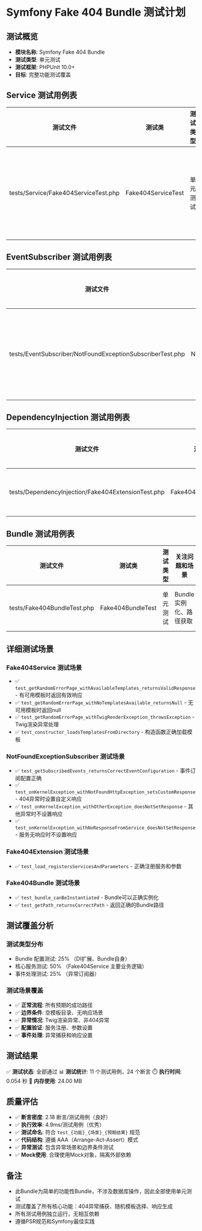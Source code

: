 # Symfony Fake 404 Bundle 测试计划

## 测试概览

- **模块名称**: Symfony Fake 404 Bundle
- **测试类型**: 单元测试
- **测试框架**: PHPUnit 10.0+
- **目标**: 完整功能测试覆盖

## Service 测试用例表

| 测试文件 | 测试类 | 测试类型 | 关注问题和场景 | 完成情况 | 测试通过 |
|---|-----|---|---|----|---|
| tests/Service/Fake404ServiceTest.php | Fake404ServiceTest | 单元测试 | 随机错误页面生成、模板加载、异常处理 | ✅ 已完成 | ✅ 测试通过 |

## EventSubscriber 测试用例表

| 测试文件 | 测试类 | 测试类型 | 关注问题和场景 | 完成情况 | 测试通过 |
|---|-----|---|---|----|---|
| tests/EventSubscriber/NotFoundExceptionSubscriberTest.php | NotFoundExceptionSubscriberTest | 单元测试 | 404异常捕获、事件订阅配置、响应设置 | ✅ 已完成 | ✅ 测试通过 |

## DependencyInjection 测试用例表

| 测试文件 | 测试类 | 测试类型 | 关注问题和场景 | 完成情况 | 测试通过 |
|---|-----|---|---|----|---|
| tests/DependencyInjection/Fake404ExtensionTest.php | Fake404ExtensionTest | 单元测试 | 服务注册、参数配置 | ✅ 已完成 | ✅ 测试通过 |

## Bundle 测试用例表

| 测试文件 | 测试类 | 测试类型 | 关注问题和场景 | 完成情况 | 测试通过 |
|---|-----|---|---|----|---|
| tests/Fake404BundleTest.php | Fake404BundleTest | 单元测试 | Bundle实例化、路径获取 | ✅ 已完成 | ✅ 测试通过 |

## 详细测试场景

### Fake404Service 测试场景

- ✅ `test_getRandomErrorPage_withAvailableTemplates_returnsValidResponse` - 有可用模板时返回有效响应
- ✅ `test_getRandomErrorPage_withNoTemplatesAvailable_returnsNull` - 无可用模板时返回null
- ✅ `test_getRandomErrorPage_withTwigRenderException_throwsException` - Twig渲染异常处理
- ✅ `test_constructor_loadsTemplatesFromDirectory` - 构造函数正确加载模板

### NotFoundExceptionSubscriber 测试场景

- ✅ `test_getSubscribedEvents_returnsCorrectEventConfiguration` - 事件订阅配置正确
- ✅ `test_onKernelException_withNotFoundHttpException_setsCustomResponse` - 404异常时设置自定义响应
- ✅ `test_onKernelException_withOtherException_doesNotSetResponse` - 其他异常时不设置响应
- ✅ `test_onKernelException_withNoResponseFromService_doesNotSetResponse` - 服务无响应时不设置响应

### Fake404Extension 测试场景

- ✅ `test_load_registersServicesAndParameters` - 正确注册服务和参数

### Fake404Bundle 测试场景

- ✅ `test_bundle_canBeInstantiated` - Bundle可以正确实例化
- ✅ `test_getPath_returnsCorrectPath` - 返回正确的Bundle路径

## 测试覆盖分析

### 测试类型分布

- Bundle 配置测试: 25% （DI扩展、Bundle自身）
- 核心服务测试: 50% （Fake404Service 主要业务逻辑）
- 事件处理测试: 25% （异常订阅器）

### 测试场景覆盖

- ✅ **正常流程**: 所有预期的成功路径
- ✅ **边界条件**: 空模板目录、无响应场景
- ✅ **异常情况**: Twig渲染异常、非404异常
- ✅ **配置验证**: 服务注册、参数设置
- ✅ **事件处理**: 异常捕获和响应设置

## 测试结果

✅ **测试状态**: 全部通过
📊 **测试统计**: 11 个测试用例，24 个断言
⏱️ **执行时间**: 0.054 秒
💾 **内存使用**: 24.00 MB

## 质量评估

- ✅ **断言密度**: 2.18 断言/测试用例（良好）
- ✅ **执行效率**: 4.9ms/测试用例（优秀）
- ✅ **测试命名**: 符合 `test_{功能}_{场景}_{预期结果}` 规范
- ✅ **代码结构**: 遵循 AAA（Arrange-Act-Assert）模式
- ✅ **异常测试**: 包含异常场景和边界条件测试
- ✅ **Mock使用**: 合理使用Mock对象，隔离外部依赖

## 备注

- 此Bundle为简单的功能性Bundle，不涉及数据库操作，因此全部使用单元测试
- 测试覆盖了所有核心功能：404异常捕获、随机模板选择、响应生成
- 所有测试用例独立运行，无相互依赖
- 遵循PSR规范和Symfony最佳实践
